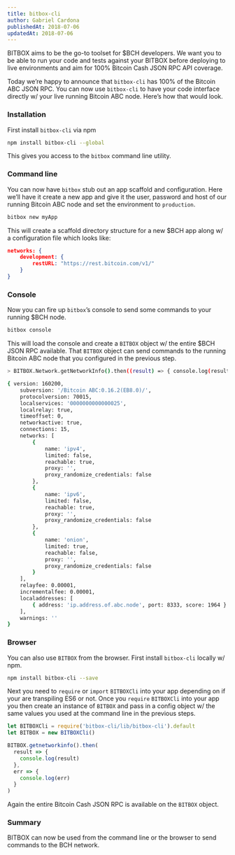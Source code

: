```yaml
---
title: bitbox-cli
author: Gabriel Cardona
publishedAt: 2018-07-06
updatedAt: 2018-07-06
---
```


BITBOX aims to be the go-to toolset for $BCH developers. We want you to be able to run your code and tests against your BITBOX before deploying to live environments and aim for 100% Bitcoin Cash JSON RPC API coverage.

Today we’re happy to announce that `bitbox-cli` has 100% of the Bitcoin ABC JSON RPC. You can now use `bitbox-cli` to have your code interface directly w/ your live running Bitcoin ABC node. Here’s how that would look.

### Installation

First install `bitbox-cli` via npm

```bash
npm install bitbox-cli --global
```

This gives you access to the `bitbox` command line utility.

### Command line

You can now have `bitbox` stub out an app scaffold and configuration. Here we’ll have it create a new app and give it the user, password and host of our running Bitcoin ABC node and set the environment to `production`.

```bash
bitbox new myApp
```

This will create a scaffold directory structure for a new $BCH app along w/ a configuration file which looks like:

```json
networks: {
    development: {
        restURL: "https://rest.bitcoin.com/v1/"
    }
}
```

### Console

Now you can fire up `bitbox`’s console to send some commands to your running $BCH node.

```bash
bitbox console
```

This will load the console and create a `BITBOX` object w/ the entire $BCH JSON RPC available. That `BITBOX` object can send commands to the running Bitcoin ABC node that you configured in the previous step.

```bash
> BITBOX.Network.getNetworkInfo().then((result) => { console.log(result); }, (err) => { console.log(err); });

{ version: 160200,
    subversion: '/Bitcoin ABC:0.16.2(EB8.0)/',
    protocolversion: 70015,
    localservices: '0000000000000025',
    localrelay: true,
    timeoffset: 0,
    networkactive: true,
    connections: 15,
    networks: [
        {
            name: 'ipv4',
            limited: false,
            reachable: true,
            proxy: '',
            proxy_randomize_credentials: false
        },
        {
            name: 'ipv6',
            limited: false,
            reachable: true,
            proxy: '',
            proxy_randomize_credentials: false
        },
        {
            name: 'onion',
            limited: true,
            reachable: false,
            proxy: '',
            proxy_randomize_credentials: false
        }
    ],
    relayfee: 0.00001,
    incrementalfee: 0.00001,
    localaddresses: [
        { address: 'ip.address.of.abc.node', port: 8333, score: 1964 }
    ],
    warnings: ''
}
```

### Browser

You can also use `BITBOX` from the browser. First install `bitbox-cli` locally w/ npm.

```bash
npm install bitbox-cli --save
```

Next you need to `require` or `import` `BITBOXCli` into your app depending on if your are transpiling ES6 or not. Once you `require` `BITBOXCli` into your app you then create an instance of `BITBOX` and pass in a config object w/ the same values you used at the command line in the previous steps.

```javascript
let BITBOXCli = require('bitbox-cli/lib/bitbox-cli').default
let BITBOX = new BITBOXCli()

BITBOX.getnetworkinfo().then(
  result => {
    console.log(result)
  },
  err => {
    console.log(err)
  }
)
```

Again the entire Bitcoin Cash JSON RPC is available on the `BITBOX` object.

### Summary

BITBOX can now be used from the command line or the browser to send commands to the BCH network.
